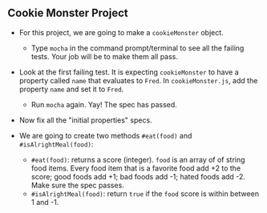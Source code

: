 ## Cookie Monster Project

* For this project, we are going to make a `cookieMonster` object.
  * Type `mocha` in the command prompt/terminal to see all the failing tests. Your job will be to make them all pass.

* Look at the first failing test. It is expecting `cookieMonster` to have a property called `name` that evaluates to `Fred`. In `cookieMonster.js`, add the property `name` and set it to `Fred`.
  * Run `mocha` again. Yay! The spec has passed.

* Now fix all the "initial properties" specs.

* We are going to create two methods `#eat(food)` and `#isAlrightMeal(food)`:
  * `#eat(food)`: returns a score (integer). `food` is an array of of string
  food items. Every food item that is a favorite food add +2 to the score; good
  foods add +1; bad foods add -1; hated foods add -2. Make sure the spec passes.
  * `#isAlrightMeal(food)`: return `true` if the `food` score is within between 1 and -1.
